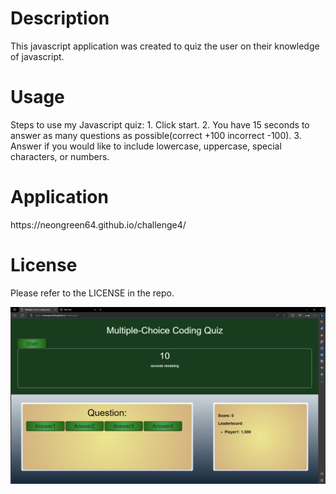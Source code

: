 <h1>Description</h1>

This javascript application was created to quiz the user on their knowledge of javascript.


<h1>Usage</h1>
Steps to use my Javascript quiz:
1. Click start.
2. You have 15 seconds to answer as many questions as possible(correct +100  incorrect -100).
3. Answer if you would like to include lowercase, uppercase, special characters, or numbers.

<h1>Application</h1>
https://neongreen64.github.io/challenge4/

<h1>License</h1>

Please refer to the LICENSE in the repo.

![Alt text](image.png)